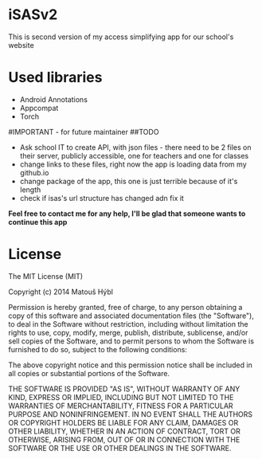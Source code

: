 iSASv2
======
This is second version of my access simplifying app for our school's website


Used libraries
==============
* Android Annotations
* Appcompat
* Torch

#IMPORTANT - for future maintainer
##TODO
* Ask school IT to create API, with json files - there need to be 2 files on their server,
 publicly accessible, one for teachers and one for classes
* change links to these files, right now the app is loading data from my github.io
* change package of the app, this one is just terrible because of it's length
* check if isas's url structure has changed adn fix it

**Feel free to contact me for any help, I'll be glad that someone wants to continue this app**

License
=======

The MIT License (MIT)

Copyright (c) 2014 Matouš Hýbl

Permission is hereby granted, free of charge, to any person obtaining a copy
of this software and associated documentation files (the "Software"), to deal
in the Software without restriction, including without limitation the rights
to use, copy, modify, merge, publish, distribute, sublicense, and/or sell
copies of the Software, and to permit persons to whom the Software is
furnished to do so, subject to the following conditions:

The above copyright notice and this permission notice shall be included in all
copies or substantial portions of the Software.

THE SOFTWARE IS PROVIDED "AS IS", WITHOUT WARRANTY OF ANY KIND, EXPRESS OR
IMPLIED, INCLUDING BUT NOT LIMITED TO THE WARRANTIES OF MERCHANTABILITY,
FITNESS FOR A PARTICULAR PURPOSE AND NONINFRINGEMENT. IN NO EVENT SHALL THE
AUTHORS OR COPYRIGHT HOLDERS BE LIABLE FOR ANY CLAIM, DAMAGES OR OTHER
LIABILITY, WHETHER IN AN ACTION OF CONTRACT, TORT OR OTHERWISE, ARISING FROM,
OUT OF OR IN CONNECTION WITH THE SOFTWARE OR THE USE OR OTHER DEALINGS IN THE
SOFTWARE.
